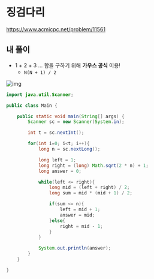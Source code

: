# 징검다리

https://www.acmicpc.net/problem/11561

## 내 풀이

* 1 + 2 + 3 ... 합을 구하기 위해 **가우스 공식** 이용!
  * `N(N + 1) / 2`


![img](https://postfiles.pstatic.net/MjAyNTEwMTRfMjY0/MDAxNzYwNDQ3MzM5NjM5.8RM3scJJSpWsHIb8hh2MVARVXRwDv5ToHPbnuxvyFawg.NvBF48JzcOrGL80_JyqyWuKYeCE8L09B1YUzr8ci_UEg.PNG/image.png?type=w773)

```java
import java.util.Scanner;

public class Main {

    public static void main(String[] args) {
        Scanner sc = new Scanner(System.in);

        int t = sc.nextInt();

        for(int i=0; i<t; i++){
            long n = sc.nextLong();

            long left = 1;
            long right = (long) Math.sqrt(2 * n) + 1;
            long answer = 0;

            while(left <= right){
                long mid = (left + right) / 2;
                long sum = mid * (mid + 1) / 2;

                if(sum <= n){
                    left = mid + 1;
                    answer = mid;
                }else{
                    right = mid - 1;
                }
            }

            System.out.println(answer);
        }
    }

}
```

